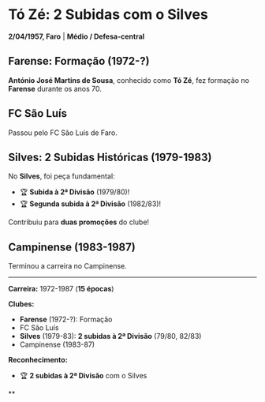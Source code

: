 # Tó Zé: 2 Subidas com o Silves

**2/04/1957, Faro** | **Médio / Defesa-central**

## Farense: Formação (1972-?)

**António José Martins de Sousa**, conhecido como **Tó Zé**, fez formação no **Farense** durante os anos 70.

## FC São Luís

Passou pelo FC São Luís de Faro.

## Silves: 2 Subidas Históricas (1979-1983)

No **Silves**, foi peça fundamental:
- 🏆 **Subida à 2ª Divisão** (1979/80)!
- 🏆 **Segunda subida à 2ª Divisão** (1982/83)!

Contribuiu para **duas promoções** do clube!

## Campinense (1983-1987)

Terminou a carreira no Campinense.

---

**Carreira:** 1972-1987 (**15 épocas**)

**Clubes:**
- **Farense** (1972-?): Formação
- FC São Luís
- **Silves** (1979-83): **2 subidas à 2ª Divisão** (79/80, 82/83)
- Campinense (1983-87)

**Reconhecimento:**
- 🏆 **2 subidas à 2ª Divisão** com o Silves

**